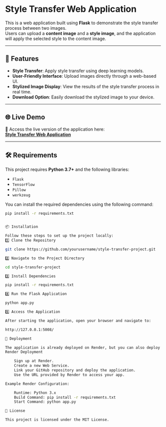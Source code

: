 # **Style Transfer Web Application**

This is a web application built using **Flask** to demonstrate the style transfer process between two images.  
Users can upload a **content image** and a **style image**, and the application will apply the selected style to the content image.

---

## 🌟 **Features**

- **Style Transfer**: Apply style transfer using deep learning models.  
- **User-Friendly Interface**: Upload images directly through a web-based UI.  
- **Stylized Image Display**: View the results of the style transfer process in real time.  
- **Download Option**: Easily download the stylized image to your device.  

---

## 🌐 **Live Demo**

🎉 Access the live version of the application here:  
[**Style Transfer Web Application**](https://cv-project-4.onrender.com/)  

---

## 🛠️ **Requirements**

This project requires **Python 3.7+** and the following libraries:

- `Flask`  
- `TensorFlow`  
- `Pillow`  
- `werkzeug`  

You can install the required dependencies using the following command:  

```bash
pip install -r requirements.txt


📦 Installation

Follow these steps to set up the project locally:
1️⃣ Clone the Repository

git clone https://github.com/yourusername/style-transfer-project.git

2️⃣ Navigate to the Project Directory

cd style-transfer-project

3️⃣ Install Dependencies

pip install -r requirements.txt

4️⃣ Run the Flask Application

python app.py

5️⃣ Access the Application

After starting the application, open your browser and navigate to:

http://127.0.0.1:5008/

🚀 Deployment

The application is already deployed on Render, but you can also deploy it to other platforms like Heroku or PythonAnywhere.
Render Deployment

    Sign up at Render.
    Create a new Web Service.
    Link your GitHub repository and deploy the application.
    Use the URL provided by Render to access your app.

Example Render Configuration:

    Runtime: Python 3.x
    Build Command: pip install -r requirements.txt
    Start Command: python app.py

📜 License

This project is licensed under the MIT License.
